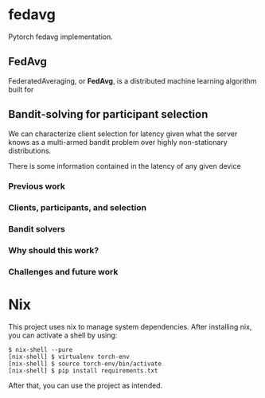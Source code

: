 # fedavg
Pytorch fedavg implementation.

## FedAvg

FederatedAveraging, or **FedAvg**, is a distributed machine learning algorithm
built for 

## Bandit-solving for participant selection

We can characterize client selection for latency given what the server knows as
a multi-armed bandit problem over highly non-stationary distributions.

There is some information contained in the latency of any given device

### Previous work

### Clients, participants, and selection

### Bandit solvers

### Why should this work?

### Challenges and future work

# Nix
This project uses nix to manage system dependencies. After installing nix, 
you can activate a shell by using:

```
$ nix-shell --pure
[nix-shell] $ virtualenv torch-env  
[nix-shell] $ source torch-env/bin/activate
[nix-shell] $ pip install requirements.txt
```

After that, you can use the project as intended.
